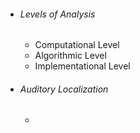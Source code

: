 
- ###### Levels of Analysis
	- Computational Level
	- Algorithmic Level
	- Implementational Level

- ###### Auditory Localization
	- 